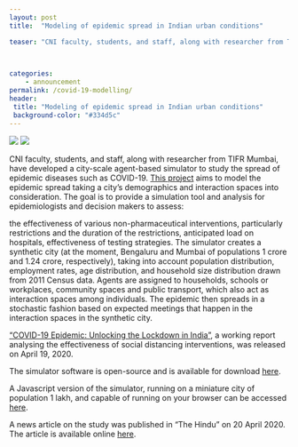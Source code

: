 ```yaml
---
layout: post
title:  "Modeling of epidemic spread in Indian urban conditions"

teaser: "CNI faculty, students, and staff, along with researcher from TIFR Mumbai, have developed a city-scale agent-based simulator to study the spread of epidemic diseases such as COVID-19." 


 
categories:
    - announcement
permalink: /covid-19-modelling/
header:
 title: "Modeling of epidemic spread in Indian urban conditions"
 background-color: "#334d5c"
---
```


<div>
    <img src="{{ site.url }}{{ site.baseurl }}/assets/img/posts/bangalore-wards_v2-267x300.png" class="img-fluid d-inline-block">
    <img src="{{ site.url }}{{ site.baseurl }}/assets/img/posts/mumbai-wards_v2-1-268x300.png" class="img-fluid d-inline-block">
</div>

CNI faculty, students, and staff, along with researcher from TIFR Mumbai, have developed a city-scale agent-based simulator to study the spread of epidemic diseases such as COVID-19. [This project](https://covid19.iisc.ac.in/modeling-of-epidemic-spread-in-indian-urban-conditions/) aims to model the epidemic spread taking a city’s demographics and interaction spaces into consideration. The goal is to provide a simulation tool and analysis for epidemiologists and decision makers to assess:

the effectiveness of various non-pharmaceutical interventions, particularly restrictions and the duration of the restrictions,
anticipated load on hospitals,
effectiveness of testing strategies.
The simulator creates a synthetic city (at the moment, Bengaluru and Mumbai of populations 1 crore and 1.24 crore, respectively), taking into account population distribution, employment rates, age distribution, and household size distribution drawn from 2011 Census data. Agents are assigned to households, schools or workplaces, community spaces and public transport, which also act as interaction spaces among individuals. The epidemic then spreads in a stochastic fashion based on expected meetings that happen in the interaction spaces in the synthetic city.

[“COVID-19 Epidemic: Unlocking the Lockdown in India”](https://covid19.iisc.ac.in/wp-content/uploads/2020/04/Report-1-20200419-UnlockingTheLockdownInIndia.pdf), a working report analysing the effectiveness of social distancing interventions, was released on April 19, 2020.

The simulator software is open-source and is available for download [here](https://github.com/cni-iisc/epidemic-simulator).

A Javascript version of the simulator, running on a miniature city of population 1 lakh, and capable of running on your browser can be accessed [here](https://github.com/cni-iisc/epidemic-simulator).

A news article on the study was published in “The Hindu” on 20 April 2020. The article is available online [here](https://www.thehindu.com/news/cities/bangalore/iisc-tifr-researchers-model-post-lockdown-scenarios-in-cities/article31382935.ece). 
